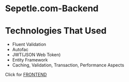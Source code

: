 # Sepetle.com-Backend

# Technologies That Used

- Fluent Validation
- Autofac
- JWT(JSON Web Token)
- Entity Framework
- Caching, Validation, Transaction, Performance Aspects

Click for [FRONTEND](https://github.com/drybozan/Sepetle.com-Frontend)
